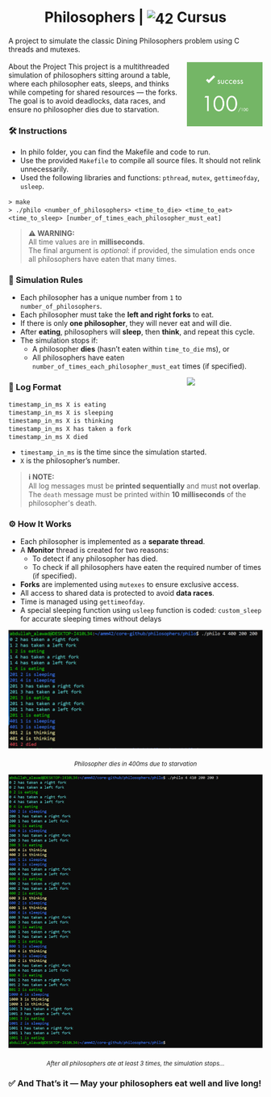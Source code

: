 <h1 align="center"> Philosophers | <picture> <source media="(prefers-color-scheme: dark)" srcset="https://cdn.simpleicons.org/42/white"> <img alt="42" width=40 align="center" src="https://cdn.simpleicons.org/42/Black"> </picture> Cursus </h1>
A project to simulate the classic Dining Philosophers problem using C threads and mutexes.

<br>
<br>


<img align="right" width="150" src="https://github.com/Abdullah-Alawad/imgs/blob/main/100_Success.png">
About the Project
This project is a multithreaded simulation of philosophers sitting around a table, where each philosopher eats, sleeps, and thinks while competing for shared resources — the forks. The goal is to avoid deadlocks, data races, and ensure no philosopher dies due to starvation.

<h3>🛠️ Instructions</h3>

<ul>
  <li>In <bold>philo</bold> folder, you can find the Makefile and code to run.</li>
  <li>Use the provided <code>Makefile</code> to compile all source files. It should not relink unnecessarily.</li>
  <li>Used the following libraries and functions: <code>pthread</code>, <code>mutex</code>, <code>gettimeofday</code>, <code>usleep</code>.</li>
</ul>

<pre><code>&gt; make
&gt; ./philo &lt;number_of_philosophers&gt; &lt;time_to_die&gt; &lt;time_to_eat&gt; &lt;time_to_sleep&gt; [number_of_times_each_philosopher_must_eat]
</code></pre>

<blockquote>
  <p><strong>⚠️ WARNING:</strong><br>
  All time values are in <strong>milliseconds</strong>.<br>
  The final argument is <em>optional</em>: if provided, the simulation ends once all philosophers have eaten that many times.</p>
</blockquote>

<h3>📜 Simulation Rules</h3>

<ul>
  <li>Each philosopher has a unique number from <code>1</code> to <code>number_of_philosophers</code>.</li>
  <li>Each philosopher must take the <strong>left and right forks</strong> to eat.</li>
  <li>If there is only <strong>one philosopher</strong>, they will never eat and will die.</li>
  <li>After <strong>eating</strong>, philosophers will <strong>sleep</strong>, then <strong>think</strong>, and repeat this cycle.</li>
  <li>The simulation stops if:
    <ul>
      <li>A philosopher <strong>dies</strong> (hasn’t eaten within <code>time_to_die</code> ms), or</li>
      <li>All philosophers have eaten <code>number_of_times_each_philosopher_must_eat</code> times (if specified).</li>
    </ul>
  </li>
</ul>

<img align="right" width="150" src="https://github.com/Abdullah-Alawad/imgs/blob/main/philo_states.png">

<h3>🧾 Log Format</h3>

<pre><code>timestamp_in_ms X is eating
timestamp_in_ms X is sleeping
timestamp_in_ms X is thinking
timestamp_in_ms X has taken a fork
timestamp_in_ms X died
</code></pre>

<ul>
  <li><code>timestamp_in_ms</code> is the time since the simulation started.</li>
  <li><code>X</code> is the philosopher’s number.</li>
</ul>

<blockquote>
  <p><strong>ℹ️ NOTE:</strong><br>
  All log messages must be <strong>printed sequentially</strong> and must <strong>not overlap</strong>.<br>
  The <code>death</code> message must be printed within <strong>10 milliseconds</strong> of the philosopher's death.</p>
</blockquote>

<h3>⚙️ How It Works</h3>

<ul>
  <li>Each philosopher is implemented as a <strong>separate thread</strong>.</li>
  <li>
  A <strong>Monitor</strong> thread is created for two reasons:
  <ul>
    <li>To detect if any philosopher has died.</li>
    <li>To check if all philosophers have eaten the required number of times (if specified).</li>
  </ul>
</li>
  <li><strong>Forks</strong> are implemented using <code>mutexes</code> to ensure exclusive access.</li>
  <li>All access to shared data is protected to avoid <strong>data races</strong>.</li>
  <li>Time is managed using <code>gettimeofday</code>.</li>
  <li>A special sleeping function using <code>usleep</code> function is coded: <code>custom_sleep</code> for accurate sleeping times without delays</li>
</ul>

<p align="center">
  <img width="600" src="https://github.com/Abdullah-Alawad/imgs/blob/main/philo1.png">
</p>
<p align="center"><sub><em>Philosopher dies in 400ms due to starvation</em></sub></p>



<p align="center">
  <img width="600" src="https://github.com/Abdullah-Alawad/imgs/blob/main/philo2.png">
</p>
<p align="center"><sub><em>After all philosophers ate at least 3 times, the simulation stops…</em></sub></p>

<h3>✅ And That’s it — May your philosophers eat well and live long!</h3>
